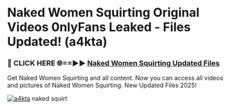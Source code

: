 # Naked Women Squirting Original Videos 0nlyFans Leaked - Files Updated! (a4kta)

<h3>🔴 CLICK HERE 🌐==►► <a href="https://tinyurl.com/up5wt9bj" rel="nofollow">Naked Women Squirting Updated Files</a></h3>

Get Naked Women Squirting and all content. Now you can access all videos and pictures of Naked Women Squirting. New Updated Files 2025!

[![a4kta](https://i.imgur.com/ABiUzMV.gif)](https://tinyurl.com/up5wt9bj)
naked squirt
